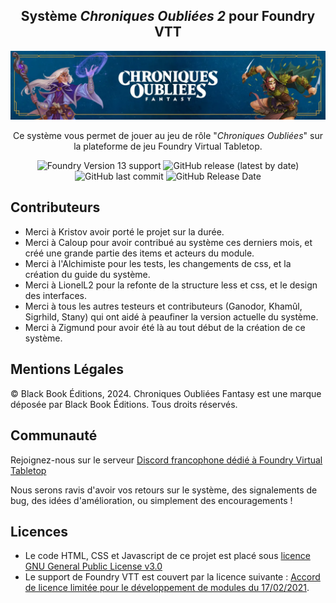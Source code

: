 <h2 align="center">Système <em>Chroniques Oubliées 2</em> pour Foundry VTT</h2>

![Cover](./ui/logo_cof.webp)

<p align="center">Ce système vous permet de jouer au jeu de rôle "<em>Chroniques Oubliées</em>" sur la plateforme de jeu Foundry Virtual Tabletop.</p>

<p align="center">
    <img alt="Foundry Version 13 support" src="https://img.shields.io/badge/Foundry-v13-informational">
    <img alt="GitHub release (latest by date)" src="https://img.shields.io/github/v/release/BlackBookEditions/foundry-co2"> 
    <img alt="GitHub last commit" src="https://img.shields.io/github/last-commit/BlackBookEditions/foundry-co2">
    <img alt="GitHub Release Date" src="https://img.shields.io/github/release-date/BlackBookEditions/foundry-co2?label=latest%20release" /> 
</p>

<h2>Contributeurs</h2>
<ul>
<li>Merci à Kristov avoir porté le projet sur la durée.</li>
<li>Merci à Caloup pour avoir contribué au système ces derniers mois, et créé une grande partie des items et acteurs du module.</li>
<li>Merci à l'Alchimiste pour les tests, les changements de css, et la création du guide du système.</li>
<li>Merci à LionelL2 pour la refonte de la structure less et css, et le design des interfaces.</li>
<li>Merci à tous les autres testeurs et contributeurs (Ganodor, Khamûl, Sigrhild, Stany) qui ont aidé à peaufiner la version actuelle du système.</li>
<li>Merci à Zigmund pour avoir été là au tout début de la création de ce système.</li>
</ul>

<h2>Mentions Légales</h2>
© Black Book Éditions, 2024. Chroniques Oubliées Fantasy est une marque déposée par Black Book Éditions. Tous droits réservés.

<h2>Communauté</h2>

<p>Rejoignez-nous sur le serveur <a href="https://discord.com/invite/pPSDNJk">Discord francophone dédié à Foundry Virtual Tabletop</a></p>
<p>Nous serons ravis d'avoir vos retours sur le système, des signalements de bug, des idées d'amélioration, ou simplement des encouragements !</p>

<h2>Licences</h2>
<ul>
<li>Le code HTML, CSS et Javascript de ce projet est placé sous <a href="https://choosealicense.com/licenses/gpl-3.0/">licence GNU General Public License v3.0</a></li>

<li>Le support de Foundry VTT est couvert par la licence suivante : <a href="https://foundryvtt.com/article/license/">Accord de licence limitée pour le développement de modules du 17/02/2021</a>.</li>
</ul>